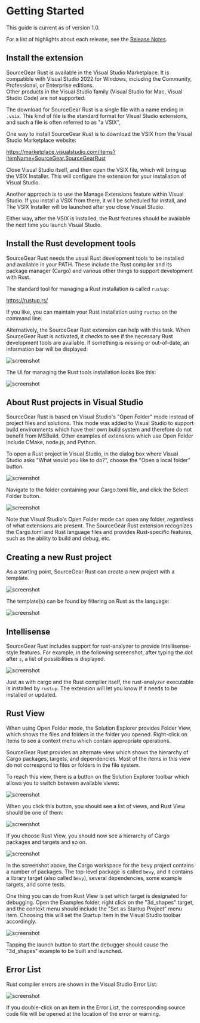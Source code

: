 # Getting Started

This guide is current as of version 1.0.

For a list of highlights about each release, see the [Release Notes](release_notes.md).

## Install the extension

SourceGear Rust is available in the Visual Studio
Marketplace.  It is compatible with Visual Studio 2022
for Windows, including the Community, Professional, or Enterprise editions.  
Other products in the Visual Studio family
(Visual Studio for Mac, Visual Studio Code) are not supported.

The download for SourceGear Rust is a single file with
a name ending in `.vsix`.  This kind of file is the standard format for 
Visual Studio extensions, and such a file is often referred to as "a VSIX", 

One way to install SourceGear Rust is to download the VSIX
from the Visual Studio Marketplace website:

https://marketplace.visualstudio.com/items?itemName=SourceGear.SourceGearRust

Close Visual Studio itself, and then open the VSIX file, which will bring up 
the VSIX Installer.  This will configure the extension for your installation
of Visual Studio.

Another approach is to use the Manage Extensions feature
within Visual Studio.  If you install a VSIX from there, it will be
scheduled for install, and The VSIX Installer will be launched after
you close Visual Studio.

Either way, after the VSIX is installed, the Rust features should
be available the next time you launch Visual Studio.

## Install the Rust development tools

SourceGear Rust needs the usual Rust development tools to be
installed and available in your PATH.  These include the Rust compiler and its package
manager (Cargo) and various other things to support 
development with Rust.

The standard tool for managing a Rust installation
is called `rustup`:

https://rustup.rs/

If you like, you can maintain your Rust installation
using `rustup` on the command line.  

Alternatively,
the SourceGear Rust extension can help with this task.
When SourceGear Rust is activated, it checks to see
if the necessary Rust development tools are available.
If something is missing or out-of-date, an information
bar will be displayed:

![screenshot](vs_updates_available.png)

The UI for managing the Rust tools installation looks
like this:

![screenshot](vs_manage_rust.png)

## About Rust projects in Visual Studio

SourceGear Rust is based on Visual Studio's "Open Folder"
mode instead of project files and solutions.  This mode was
added to Visual Studio to support build environments which have
their own build system and therefore do not benefit from MSBuild.
Other examples of extensions which use Open Folder include
CMake, node.js, and Python.

To open a Rust project in Visual Studio, in the dialog box
where Visual Studio asks "What would you like to do?", choose
the "Open a local folder" button.

![screenshot](vs_open_folder.png)

Navigate to the folder containing your Cargo.toml file, and
click the Select Folder button.

![screenshot](vs_select_folder.png)

Note that Visual Studio's Open Folder mode can open any folder, 
regardless of
what extensions are present.  The SourceGear Rust extension
recognizes the Cargo.toml and Rust language files and provides Rust-specific features, such as the ability
to build and debug, etc.

## Creating a new Rust project

As a starting point, SourceGear Rust can create a new project
with a template.

![screenshot](vs_create_new_project.png)

The template(s) can be found by filtering on Rust as
the language:

![screenshot](sgrust_template.png)

## Intellisense

SourceGear Rust includes support for rust-analyzer to provide
Intellisense-style features.  For example, in the following
screenshot, after typing the dot after `s`, a list of
possibilities is displayed.

![screenshot](sgrust_rusqlite_intellisense.png)

Just as with cargo and the Rust compiler itself, the rust-analyzer executable is
installed by `rustup`.  The extension will let you know if it
needs to be installed or updated.

## Rust View

When using Open Folder mode, the Solution Explorer provides
Folder View, which shows the files and folders in the
folder you opened.  Right-click on items to see a context
menu which contain appropriate operations.

SourceGear Rust provides an alternate view which shows
the hierarchy of Cargo packages, targets, and dependencies.
Most of the items
in this view do not correspond to files or folders in the
file system.

To reach this view, there is a button on the Solution Explorer
toolbar which allows you to switch between available views:

![screenshot](vs_change_views_button.png)

When you click this button, you should see a list of views,
and Rust View should be one of them:

![screenshot](vs_views.png)

If you choose Rust View, you should now see a hierarchy of
Cargo packages and targets and so on.  

![screenshot](sgrust_rust_view_bevy.png)

In the screenshot above, the Cargo workspace for the bevy project 
contains a number of
packages.  The top-level package is called `bevy`, and it
contains a library target (also called `bevy`), several
dependencies, some example targets, and some tests.

One thing you can do from Rust View is set which target is
designated for debugging.  Open the Examples folder, right
click on the "3d\_shapes" target, and the context menu should
include the "Set as Startup Project" menu item.  Choosing this
will set the Startup Item in the Visual Studio toolbar accordingly.

![screenshot](sgrust_debug_target_toolbar.png)

Tapping the launch button to start the debugger should cause
the "3d\_shapes" example to be built and launched.

## Error List

Rust compiler errors are shown in the Visual Studio Error List:

![screenshot](sgrust_error.png)

If you double-click on an item in the Error List, the corresponding
source code file will be opened at the location of the error or
warning.

